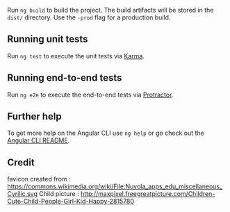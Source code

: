 
Run `ng build` to build the project. The build artifacts will be stored in the
`dist/` directory. Use the `-prod` flag for a production build.

## Running unit tests

Run `ng test` to execute the unit tests via
[Karma](https://karma-runner.github.io).

## Running end-to-end tests

Run `ng e2e` to execute the end-to-end tests via
[Protractor](http://www.protractortest.org/).

## Further help

To get more help on the Angular CLI use `ng help` or go check out the
[Angular CLI README](https://github.com/angular/angular-cli/blob/master/README.md).

## Credit

favicon created from :
https://commons.wikimedia.org/wiki/File:Nuvola_apps_edu_miscellaneous_Cyrilic.svg
Child picture :
http://maxpixel.freegreatpicture.com/Children-Cute-Child-People-Girl-Kid-Happy-2815780
